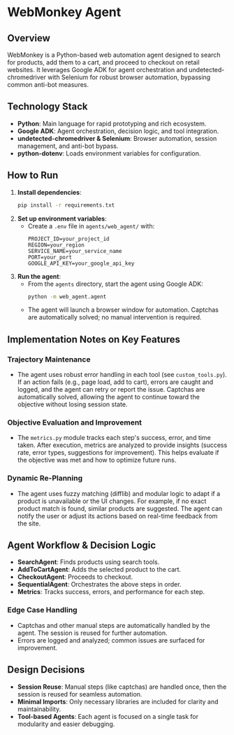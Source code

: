 # WebMonkey Agent

## Overview
WebMonkey is a Python-based web automation agent designed to search for products, add them to a cart, and proceed to checkout on retail websites. It leverages Google ADK for agent orchestration and undetected-chromedriver with Selenium for robust browser automation, bypassing common anti-bot measures.

## Technology Stack
- **Python**: Main language for rapid prototyping and rich ecosystem.
- **Google ADK**: Agent orchestration, decision logic, and tool integration.
- **undetected-chromedriver & Selenium**: Browser automation, session management, and anti-bot bypass.
- **python-dotenv**: Loads environment variables for configuration.

## How to Run
1. **Install dependencies**:
   ```bash
   pip install -r requirements.txt
   ```
2. **Set up environment variables**:
   - Create a `.env` file in `agents/web_agent/` with:
     ```
     PROJECT_ID=your_project_id
     REGION=your_region
     SERVICE_NAME=your_service_name
     PORT=your_port
     GOOGLE_API_KEY=your_google_api_key
     ```
3. **Run the agent**:
   - From the `agents` directory, start the agent using Google ADK:
     ```bash
     python -m web_agent.agent
     ```
   - The agent will launch a browser window for automation. Captchas are automatically solved; no manual intervention is required.

## Implementation Notes on Key Features

### Trajectory Maintenance
- The agent uses robust error handling in each tool (see `custom_tools.py`). If an action fails (e.g., page load, add to cart), errors are caught and logged, and the agent can retry or report the issue. Captchas are automatically solved, allowing the agent to continue toward the objective without losing session state.

### Objective Evaluation and Improvement
- The `metrics.py` module tracks each step's success, error, and time taken. After execution, metrics are analyzed to provide insights (success rate, error types, suggestions for improvement). This helps evaluate if the objective was met and how to optimize future runs.

### Dynamic Re-Planning
- The agent uses fuzzy matching (difflib) and modular logic to adapt if a product is unavailable or the UI changes. For example, if no exact product match is found, similar products are suggested. The agent can notify the user or adjust its actions based on real-time feedback from the site.

## Agent Workflow & Decision Logic
- **SearchAgent**: Finds products using search tools.
- **AddToCartAgent**: Adds the selected product to the cart.
- **CheckoutAgent**: Proceeds to checkout.
- **SequentialAgent**: Orchestrates the above steps in order.
- **Metrics**: Tracks success, errors, and performance for each step.

### Edge Case Handling
- Captchas and other manual steps are automatically handled by the agent. The session is reused for further automation.
- Errors are logged and analyzed; common issues are surfaced for improvement.

## Design Decisions
- **Session Reuse**: Manual steps (like captchas) are handled once, then the session is reused for seamless automation.
- **Minimal Imports**: Only necessary libraries are included for clarity and maintainability.
- **Tool-based Agents**: Each agent is focused on a single task for modularity and easier debugging.
